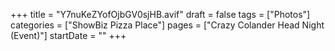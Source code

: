 +++
title = "Y7nuKeZYofOjbGV0sjHB.avif"
draft = false
tags = ["Photos"]
categories = ["ShowBiz Pizza Place"]
pages = ["Crazy Colander Head Night (Event)"]
startDate = ""
+++
